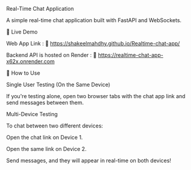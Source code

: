 Real-Time Chat Application

A simple real-time chat application built with FastAPI and WebSockets.

🚀 Live Demo

Web App Link : 🔗 https://shakeelmahdhy.github.io/Realtime-chat-app/

Backend API is hosted on Render : 🔗 https://realtime-chat-app-x62x.onrender.com

💬 How to Use

Single User Testing (On the Same Device)

If you're testing alone, open two browser tabs with the chat app link and send messages between them.

Multi-Device Testing

To chat between two different devices:

Open the chat link on Device 1.

Open the same link on Device 2.

Send messages, and they will appear in real-time on both devices!
